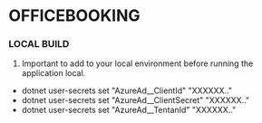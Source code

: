# OFFICEBOOKING 

### LOCAL BUILD

1. Important to add to your local environment before running the application local. 
- dotnet user-secrets set "AzureAd__ClientId" "XXXXXX.."
- dotnet user-secrets set "AzureAd__ClientSecret" "XXXXXX.."
- dotnet user-secrets set "AzureAd__TentanId" "XXXXXX.."    
